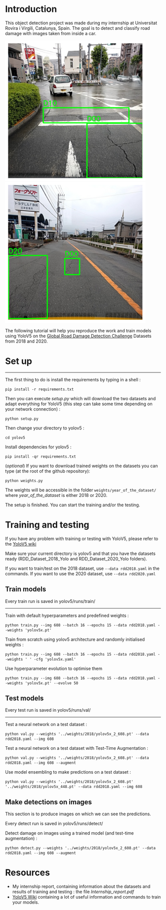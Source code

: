 # **Introduction**

This object detection project was made during my internship at Universitat Rovira i Virgili, Catalunya, Spain. The goal is to detect and classify road damage with images taken from inside a car.

![](/readme_img/crack2.png)
![](/readme_img/example_image.png)

The following tutorial will help you reproduce the work and train models using YoloV5 on the [Global Road Damage Detection Challenge](https://github.com/sekilab/RoadDamageDetector) Datasets from 2018 and 2020.

# **Set up**

***
The first thing to do is install the requirements by typing in a shell :
```
pip install -r requirements.txt
```
Then you can execute *setup.py* which will download the two datasets and adapt everything for YoloV5 (this step can take some time depending on your network connection) :
```
python setup.py
```
Then change your directory to yolov5 :
```
cd yolov5
```
Install dependencies for yolov5 :
```
pip install -qr requirements.txt
```
(*optional*) If you want to download trained weights on the datasets you can type (at the root of the github repository):
```
python weights.py
```
The weights will be accessible in the folder ```weights/year_of_the_dataset/``` where *year_of_the_dataset* is either 2018 or 2020.

The setup is finished. You can start the training and/or the testing.

# **Training and testing**

If you have any problem with training or testing with YoloV5, please refer to the [YoloV5 wiki](https://github.com/ultralytics/yolov5/wiki)

Make sure your current directory is yolov5 and that you have the datasets ready (RDD_Dataset_2018_Yolo and RDD_Dataset_2020_Yolo folders).

If you want to train/test on the 2018 dataset, use ```--data rdd2018.yaml``` in the commands. If you want to use the 2020 dataset, use ```--data rdd2020.yaml```

## **Train models**

Every train run is saved in yolov5/runs/train/
***
Train with default hyperparameters and predefined weights :
```
python train.py --img 608 --batch 16 --epochs 15 --data rdd2018.yaml --weights 'yolov5x.pt'
```
Train from scratch using yolov5 architecture and randomly initialised weights :
```
python train.py --img 608 --batch 16 --epochs 15 --data rdd2018.yaml --weights ' ' -cfg 'yolov5x.yaml'
```
Use hyperparameter evolution to optimise them
```
python train.py --img 608 --batch 16 --epochs 15 --data rdd2018.yaml --weights 'yolov5x.pt' --evolve 50
```

## **Test models**
Every test run is saved in yolov5/runs/val/
***
Test a neural network on a test dataset :
```
python val.py --weights '../weights/2018/yolov5x_2_608.pt' --data rdd2018.yaml --img 608
```
Test a neural network on a test dataset with Test-Time Augmentation :
```
python val.py --weights '../weights/2018/yolov5x_2_608.pt' --data rdd2018.yaml --img 608 --augment
```
Use model ensembling to make predictions on a test dataset :
```
python val.py --weights '../weights/2018/yolov5x_2_608.pt' '../weights/2018/yolov5x_448.pt' --data rdd2018.yaml --img 608
```

## **Make detections on images**
This section is to produce images on which we can see the predictions.

Every detect run is saved in yolov5/runs/detect/

Detect damage on images using a trained model (and test-time augmentation) :
```
python detect.py --weights '../weights/2018/yolov5x_2_608.pt' --data rdd2018.yaml --img 608 --augment
```

# **Resources**
* My internship report, containing information about the datasets and results of training and testing : the file *Internship_report.pdf*
* [YoloV5 Wiki](https://github.com/ultralytics/yolov5/wiki) containing a lot of useful information and commands to train your models.
